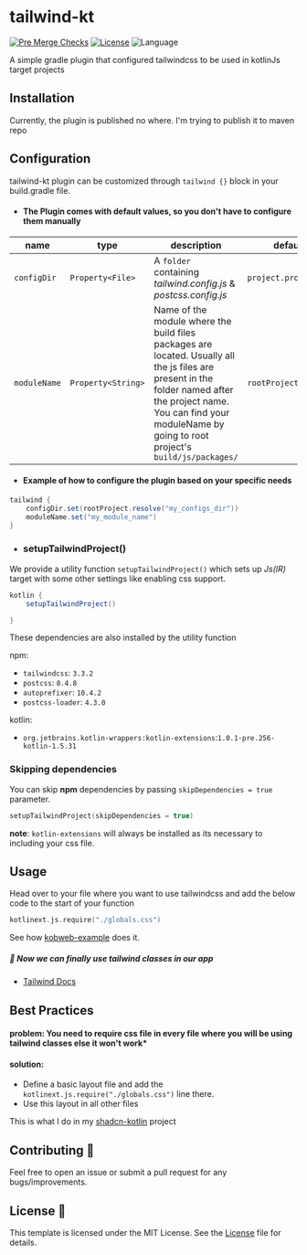# tailwind-kt

[![Pre Merge Checks](https://github.com/cortinico/kotlin-gradle-plugin-template/workflows/Pre%20Merge%20Checks/badge.svg)](https://github.com/cortinico/kotlin-gradle-plugin-template/actions?query=workflow%3A%22Pre+Merge+Checks%22)  [![License](https://img.shields.io/github/license/cortinico/kotlin-android-template.svg)](LICENSE) ![Language](https://img.shields.io/github/languages/top/cortinico/kotlin-android-template?color=blue&logo=kotlin)

A simple gradle plugin that configured tailwindcss to be used in kotlinJs target projects

## Installation
Currently, the plugin is published no where. I'm trying to publish it to maven repo

## Configuration
tailwind-kt plugin can be customized through `tailwind {}` block in your build.gradle file.

- #### The Plugin comes with default values, so you don't have to configure them manually

| name         | type               | description                                                                                                                                                                                                                       | default              |
|--------------|--------------------|-----------------------------------------------------------------------------------------------------------------------------------------------------------------------------------------------------------------------------------|----------------------|
| `configDir`  | `Property<File>`   | A `folder` containing *tailwind.config.js* & *postcss.config.js*                                                                                                                                                                  | `project.projectDir` |
| `moduleName` | `Property<String>` | Name of the module where the build files packages are located. Usually all the js files are present in the folder named after the project name.<br/> You can find your moduleName by going to root project's `build/js/packages/` | `rootProject.name`   |

- #### Example of how to configure the plugin based on your specific needs
```groovy
tailwind {
    configDir.set(rootProject.resolve("my_configs_dir"))
    moduleName.set("my_module_name")
}
```
- ### setupTailwindProject()

We provide a utility function `setupTailwindProject()` which sets up *Js(IR)*
target with some other settings like enabling css support.

```groovy
kotlin {
    setupTailwindProject()

}
```

These dependencies are also installed by the utility function

npm:
- `tailwindcss`: `3.3.2`
- `postcss`: `8.4.8`
- `autoprefixer`: `10.4.2`
- `postcss-loader`: `4.3.0`

kotlin:
- `org.jetbrains.kotlin-wrappers:kotlin-extensions`:`1.0.1-pre.256-kotlin-1.5.31`

### Skipping dependencies
You can skip **npm** dependencies by passing `skipDependencies = true` parameter.

```kotlin
setupTailwindProject(skipDependencies = true)
```
**note**: `kotlin-extensions` will always be installed as its necessary to including your css file.

## Usage
Head over to your file where you want to use tailwindcss and add the below code to the start of your function
```kotlin
kotlinext.js.require("./globals.css")
```
See how [kobweb-example](./examples/kobweb/src/jsMain/kotlin/org/example/pages/Index.kt) does it.

##### 🎉 Now we can finally use tailwind classes in our app

- [Tailwind Docs](https://tailwindcss.com)


## Best Practices
#### problem: You need to require css file in every file where you will be using tailwind classes else it won't work*

#### solution:

- Define a basic layout file and add the `kotlinext.js.require("./globals.css")` line there.
- Use this layout in all other files

This is what I do in my
[shadcn-kotlin](https://github.com/dead8309/shadcn-kotlin/blob/cde4b64e1616e632e5660b195145578fa0fe1dd8/site/src/jsMain/kotlin/org/example/kobwebreaxttailwind/components/layouts/PageLayout.kt#L23) project

## Contributing 🤝

Feel free to open an issue or submit a pull request for any bugs/improvements.

## License 📄

This template is licensed under the MIT License. See the [License](LICENSE) file for details.

